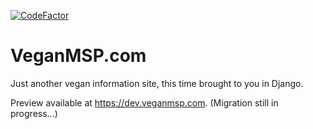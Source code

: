 [![CodeFactor](https://www.codefactor.io/repository/github/veganmsp/veganmsp.com/badge)](https://www.codefactor.io/repository/github/veganmsp/veganmsp.com)

# VeganMSP.com

Just another vegan information site, this time brought to you in Django.

Preview available at <https://dev.veganmsp.com>. (Migration still in
progress...)
